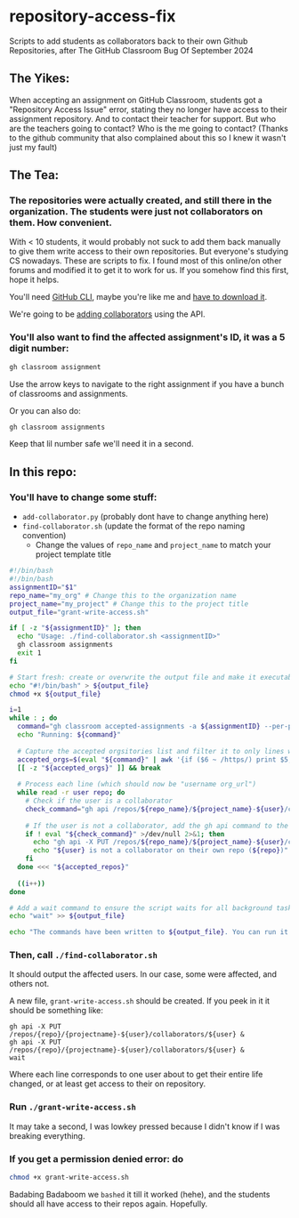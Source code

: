 # repository-access-fix
Scripts to add students as collaborators back to their own Github Repositories, after The GitHub Classroom Bug Of September 2024

## The Yikes:

When accepting an assignment on GitHub Classroom, students got a "Repository Access Issue" error, stating they no longer have access to their assignment repository. And to contact their teacher for support. But who are the teachers going to contact? Who is the me going to contact? (Thanks to the github community that also complained about this so I knew it wasn't just my fault)

## The Tea: 
### The repositories were actually created, and still there in the organization. The students were just not collaborators on them. How convenient.

With < 10 students, it would probably not suck to add them back manually to give them write access to their own repositories. But everyone's studying CS nowadays. These are scripts to fix. I found most of this online/on other forums and modified it to get it to work for us. If you somehow find this first, hope it helps.

You'll need [GitHub CLI](https://docs.github.com/en/education/manage-coursework-with-github-classroom/teach-with-github-classroom/using-github-classroom-with-github-cli), maybe you're like me and [have to download it](https://github.com/cli/cli#installation).

We're going to be [adding collaborators](https://docs.github.com/en/rest/collaborators/collaborators?apiVersion=2022-11-28#add-a-repository-collaborator) using the API.

### You'll also want to find the affected assignment's ID, it was a 5 digit number:
```bash
gh classroom assignment
```
Use the arrow keys to navigate to the right assignment if you have a bunch of classrooms and assignments.

Or you can also do:
```bash
gh classroom assignments
```
Keep that lil number safe we'll need it in a second.

## In this repo:
### You'll have to change some stuff:
- ```add-collaborator.py``` (probably dont have to change anything here)
- ```find-collaborator.sh``` (update the format of the repo naming convention)
    - Change the values of ```repo_name``` and ```project_name``` to match your project template title
```bash
#!/bin/bash
#!/bin/bash
assignmentID="$1"
repo_name="my_org" # Change this to the organization name
project_name="my_project" # Change this to the project title
output_file="grant-write-access.sh"

if [ -z "${assignmentID}" ]; then
  echo "Usage: ./find-collaborator.sh <assignmentID>"
  gh classroom assignments
  exit 1
fi

# Start fresh: create or overwrite the output file and make it executable
echo "#!/bin/bash" > ${output_file}
chmod +x ${output_file}

i=1
while : ; do
  command="gh classroom accepted-assignments -a ${assignmentID} --per-page 30 --page $i"
  echo "Running: ${command}"
  
  # Capture the accepted orgsitories list and filter it to only lines with orgsitory URLs
  accepted_orgs=$(eval "${command}" | awk '{if ($6 ~ /https/) print $5, $6}')
  [[ -z "${accepted_orgs}" ]] && break
  
  # Process each line (which should now be "username org_url")
  while read -r user repo; do
    # Check if the user is a collaborator
    check_command="gh api /repos/${repo_name}/${project_name}-${user}/collaborators/${user}"
    
    # If the user is not a collaborator, add the gh api command to the output file
    if ! eval "${check_command}" >/dev/null 2>&1; then
      echo "gh api -X PUT /repos/${repo_name}/${project_name}-${user}/collaborators/${user} &" >> ${output_file}
      echo "${user} is not a collaborator on their own repo (${repo})"
    fi
  done <<< "${accepted_repos}"
  
  ((i++))
done

# Add a wait command to ensure the script waits for all background tasks to finish
echo "wait" >> ${output_file}

echo "The commands have been written to ${output_file}. You can run it to grant write access."
```

### Then, call ```./find-collaborator.sh```

It should output the affected users. In our case, some were affected, and others not.

A new file, ```grant-write-access.sh``` should be created. If you peek in it it should be something like:
```
gh api -X PUT /repos/{repo}/{projectname}-${user}/collaborators/${user} &
gh api -X PUT /repos/{repo}/{projectname}-${user}/collaborators/${user} &
wait
```
Where each line corresponds to one user about to get their entire life changed, or at least get access to their on repository.

### Run ```./grant-write-access.sh```
It may take a second, I was lowkey pressed because I didn't know if I was breaking everything. 

### If you get a permission denied error: do 
```bash
chmod +x grant-write-access.sh
```

Badabing Badaboom we ```bashed``` it till it worked (hehe), and the students should all have access to their repos again. Hopefully.
